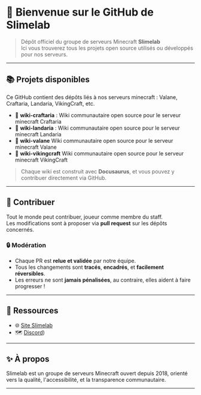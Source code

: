 # 👋 Bienvenue sur le GitHub de Slimelab

> Dépôt officiel du groupe de serveurs Minecraft **Slimelab**  
> Ici vous trouverez tous les projets open source utilisés ou développés pour nos serveurs.

---

## 📚 Projets disponibles

Ce GitHub contient des dépôts liés à nos serveurs minecraft : Valane, Craftaria, Landaria, VikingCraft, etc.

- 📘 **wiki-craftaria** : Wiki communautaire open source pour le serveur minecraft Craftaria
- 📘 **wiki-landaria** : Wiki communautaire open source pour le serveur minecraft Landaria
- 📘 **wiki-valane** Wiki communautaire open source pour le serveur minecraft Valane
- 📘 **wiki-vikingcraft** Wiki communautaire open source pour le serveur minecraft VikingCraft

> Chaque wiki est construit avec **Docusaurus**, et vous pouvez y contribuer directement via GitHub.

---

## 🤝 Contribuer

Tout le monde peut contribuer, joueur comme membre du staff.  
Les modifications sont à proposer via **pull request** sur les dépôts concernés.

### 🔒 Modération

- Chaque PR est **relue et validée** par notre équipe.
- Tous les changements sont **tracés**, **encadrés**, et **facilement réversibles**.
- Les erreurs ne sont **jamais pénalisées**, au contraire, elles aident à faire progresser !

---

## 🧠 Ressources

- 🌐 [Site Slimelab](https://slimelab.fr)
- 🗺️ [Discord](https://discord.com/invite/YF3ZNEqkxA))

---

## ✨ À propos

Slimelab est un groupe de serveurs Minecraft ouvert depuis 2018, orienté vers la qualité, l'accessibilité, et la transparence communautaire.  

---
